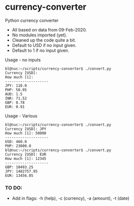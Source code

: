 # currency-converter
Python currency converter
- All based on data from 09-Feb-2020.
- No modules imported (yet).
- Cleaned up the code quite a bit.
- Default to USD if no input given.
- Default to 1 if no input given.

Usage - no inputs

```
bl@nuc:~/scripts/currency-converter$ ./convert.py 
Currency [USD]: 
How much [1]: 
--------------------
JPY: 110.0
PHP: 50.95
AUD: 1.5
INR: 71.52
GBP: 0.78
EUR: 0.91
```

Usage - Various

```
bl@nuc:~/scripts/currency-converter$ ./convert.py 
Currency [USD]: JPY
How much [1]: 50000
--------------------
USD: 460.0
PHP: 23000.0
bl@nuc:~/scripts/currency-converter$ ./convert.py 
Currency [USD]: EUR
How much [1]: 12345
--------------------
GBP: 10493.25
JPY: 1482757.95
EUR: 13456.05
```




### TO DO:
- Add in flags: -h (help), -c (currency), -a (amount), -t (date)


